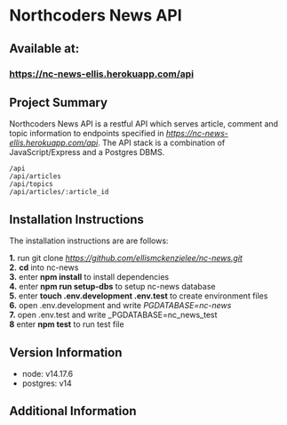 # Northcoders News API

## Available at:

### https://nc-news-ellis.herokuapp.com/api

## Project Summary

Northcoders News API is a restful API which serves article, comment and topic information to endpoints specified in *https://nc-news-ellis.herokuapp.com/api*. The API stack is a combination of JavaScript/Express and a Postgres DBMS.

```http
/api
/api/articles
/api/topics
/api/articles/:article_id
```

## Installation Instructions

The installation instructions are are follows:

**1.** run git clone *https://github.com/ellismckenzielee/nc-news.git*  
**2.** **cd** into nc-news  
**3.** enter **npm install** to install dependencies  
**4.** enter **npm run setup-dbs** to setup nc-news database  
**5.** enter **touch .env.development .env.test** to create environment files  
**6.** open .env.development and write _PGDATABASE=nc-news_  
**7.** open .env.test and write \_PGDATABASE=nc_news_test  
**8** enter **npm test** to run test file

## Version Information

- node: v14.17.6
- postgres: v14

## Additional Information
